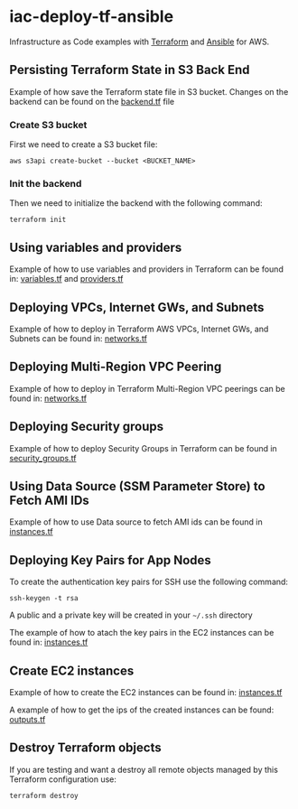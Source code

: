 
# iac-deploy-tf-ansible 

Infrastructure as Code examples with [Terraform](https://www.terraform.io/) and [Ansible](https://www.ansible.com/) for AWS.

## Persisting Terraform State in S3 Back End
Example of how save the Terraform state file in S3 bucket. Changes on the backend can be found on the [backend.tf](backend.tf) file

### Create S3 bucket 

First we need to create a S3 bucket file:

    aws s3api create-bucket --bucket <BUCKET_NAME>

### Init the backend 
Then we need to initialize the backend with the following command:

    terraform init

## Using variables and providers

Example of how to use variables and providers in Terraform can be found in: [variables.tf](variables.tf) and [providers.tf](providers.tf)

## Deploying VPCs, Internet GWs, and Subnets

Example of how to deploy in Terraform AWS VPCs, Internet GWs, and Subnets can be found in: [networks.tf](networks.tf) 
## Deploying Multi-Region VPC Peering

Example of how to deploy in Terraform Multi-Region VPC peerings can be found in: [networks.tf](networks.tf) 

## Deploying Security groups

Example of how to deploy Security Groups in Terraform can be found in [security_groups.tf](security_groups.tf) 


## Using Data Source (SSM Parameter Store) to Fetch AMI IDs

Example of how to use Data source to fetch AMI ids can be found in [instances.tf](instances.tf) 


## Deploying Key Pairs for App Nodes
   
To create the authentication key pairs for SSH use the following command:

    ssh-keygen -t rsa

A public and a private key will be created in your `~/.ssh` directory

The example of how to atach the key pairs in the EC2 instances can be found in: [instances.tf](instances.tf)

## Create EC2 instances

Example of how to create the EC2 instances can be found in: [instances.tf](instances.tf)

A example of how to get the ips of the created instances can be found: [outputs.tf](outputs.tf)


## Destroy Terraform objects

If you are testing and want a destroy all remote objects managed by this Terraform configuration use:

    terraform destroy


